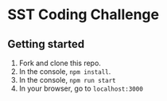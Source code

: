 # SST Coding Challenge

## Getting started

1. Fork and clone this repo.
2. In the console, `npm install`.
3. In the console, `npm run start`
4. In your browser, go to `localhost:3000`

